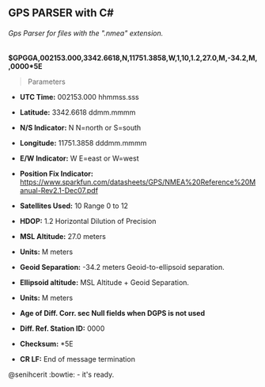 ## GPS PARSER with C#

###### Gps Parser for files with the ".nmea" extension.

**$GPGGA,002153.000,3342.6618,N,11751.3858,W,1,10,1.2,27.0,M,-34.2,M,,0000*5E**

> Parameters

- **UTC Time:**                      002153.000 hhmmss.sss

- **Latitude:**                      3342.6618 ddmm.mmmm

- **N/S Indicator:**                 N N=north or S=south

- **Longitude:**                     11751.3858 dddmm.mmmm

- **E/W Indicator:**                 W E=east or W=west

- **Position Fix Indicator:**        https://www.sparkfun.com/datasheets/GPS/NMEA%20Reference%20Manual-Rev2.1-Dec07.pdf

- **Satellites Used:**               10 Range 0 to 12

- **HDOP:**                          1.2 Horizontal Dilution of Precision

- **MSL Altitude:**                  27.0 meters

- **Units:**                         M meters

- **Geoid Separation:**              -34.2 meters Geoid-to-ellipsoid separation.

- **Ellipsoid altitude:**            MSL Altitude + Geoid Separation.

- **Units:**                         M meters

- **Age of Diff. Corr. sec Null fields when DGPS is not used**

- **Diff. Ref. Station ID:**         0000

- **Checksum:**                      *5E

- **CR LF:**                         End of message termination

@senihcerit :bowtie:  - it's ready.
